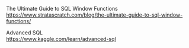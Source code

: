 
The Ultimate Guide to SQL Window Functions</br>
https://www.stratascratch.com/blog/the-ultimate-guide-to-sql-window-functions/
</br>

Advanced SQL</br>
https://www.kaggle.com/learn/advanced-sql
</br>


